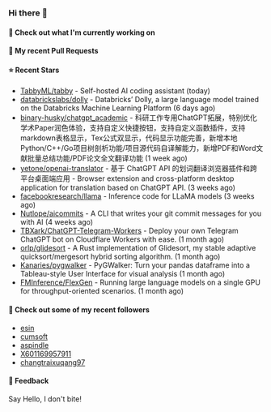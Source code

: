 ### Hi there 👋

#### 👷 Check out what I'm currently working on

#### 🔨 My recent Pull Requests


#### ⭐ Recent Stars

- [TabbyML/tabby](https://github.com/TabbyML/tabby) - Self-hosted AI coding assistant (today)
- [databrickslabs/dolly](https://github.com/databrickslabs/dolly) - Databricks’ Dolly, a large language model trained on the Databricks Machine Learning Platform (6 days ago)
- [binary-husky/chatgpt_academic](https://github.com/binary-husky/chatgpt_academic) - 科研工作专用ChatGPT拓展，特别优化学术Paper润色体验，支持自定义快捷按钮，支持自定义函数插件，支持markdown表格显示，Tex公式双显示，代码显示功能完善，新增本地Python/C&#43;&#43;/Go项目树剖析功能/项目源代码自译解能力，新增PDF和Word文献批量总结功能/PDF论文全文翻译功能 (1 week ago)
- [yetone/openai-translator](https://github.com/yetone/openai-translator) - 基于 ChatGPT API 的划词翻译浏览器插件和跨平台桌面端应用    -    Browser extension and cross-platform desktop application for translation based on ChatGPT API. (3 weeks ago)
- [facebookresearch/llama](https://github.com/facebookresearch/llama) - Inference code for LLaMA models (3 weeks ago)
- [Nutlope/aicommits](https://github.com/Nutlope/aicommits) - A CLI that writes your git commit messages for you with AI (4 weeks ago)
- [TBXark/ChatGPT-Telegram-Workers](https://github.com/TBXark/ChatGPT-Telegram-Workers) - Deploy your own Telegram ChatGPT bot on Cloudflare Workers with ease. (1 month ago)
- [orlp/glidesort](https://github.com/orlp/glidesort) - A Rust implementation of Glidesort, my stable adaptive quicksort/mergesort hybrid sorting algorithm.  (1 month ago)
- [Kanaries/pygwalker](https://github.com/Kanaries/pygwalker) - PyGWalker: Turn your pandas dataframe into a Tableau-style User Interface for visual analysis (1 month ago)
- [FMInference/FlexGen](https://github.com/FMInference/FlexGen) - Running large language models on a single GPU for throughput-oriented scenarios. (1 month ago)

#### 👯 Check out some of my recent followers

- [esin](https://github.com/esin)
- [cumsoft](https://github.com/cumsoft)
- [aspindle](https://github.com/aspindle)
- [X601169957911](https://github.com/X601169957911)
- [changtraixuqang97](https://github.com/changtraixuqang97)

#### 💬 Feedback

Say Hello, I don't bite!